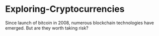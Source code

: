 # Exploring-Cryptocurrencies
Since launch of bitcoin in 2008, numerous blockchain technologies have emerged. But are they worth taking risk?
